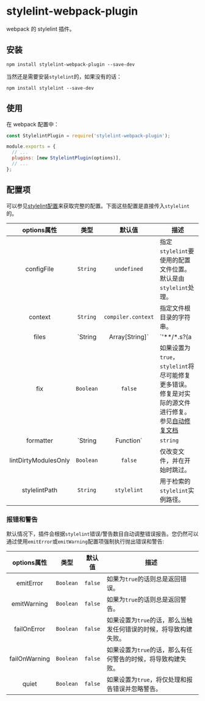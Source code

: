 # stylelint-webpack-plugin

webpack 的 stylelint 插件。

## 安装

```shell
npm install stylelint-webpack-plugin --save-dev
```

当然还是需要安装`stylelint`的，如果没有的话：

```shell
npm install stylelint --save-dev
```

## 使用

在 webpack 配置中：

```js
const StylelintPlugin = require('stylelint-webpack-plugin');

module.exports = {
  // ...
  plugins: [new StylelintPlugin(options)],
  // ...
};
```

## 配置项

可以参见[stylelint配置](http://stylelint.io/user-guide/node-api/#options)来获取完整的配置。下面这些配置是直接传入`stylelint`的。

[自动修复文档]:https://stylelint.io/user-guide/cli#autofixing-errors
[格式化配置项]:https://stylelint.io/user-guide/node-api#formatter

| options属性 | 类型 | 默认值 | 描述 |
|:---:|:---:|:----:|----|
| configFile | `String` | `undefined` | 指定`stylelint`要使用的配置文件位置。默认是由`stylelint`处理。|
| context | `String` | `compiler.context` | 指定文件根目录的字符串。|
| files | `String|Array[String]` | `'**/*.s?(a|c)ss'` | 指定查找文件的通配符。必须相对于`options.context`。 |
| fix | `Boolean` | `false` | 如果设置为`true`，`stylelint`将尽可能修复更多错误。修复是对实际的源文件进行修复。参见[自动修复文档][自动修复文档] |
| formatter | `String|Function` | `string` | 需要格式化时用到的格式，参见[格式化配置项][格式化配置项]。|
| lintDirtyModulesOnly | `Boolean` | `false` | 仅改变文件，并在开始时跳过。|
| stylelintPath | `String` | `stylelint` | 用于检索的`stylelint`实例路径。|

### 报错和警告

默认情况下，插件会根据`stylelint`错误/警告数目自动调整错误报告。您仍然可以通过使用`emitError`或`emitWarning`配置项强制执行抛出错误和警告:

| options属性 | 类型 | 默认值 | 描述 |
|:---:|:---:|:----:|----|
| emitError | `Boolean` | `false` | 如果为`true`的话则总是返回错误。|
| emitWarning | `Boolean` | `false` | 如果为`true`的话则总是返回警告。|
| failOnError | `Boolean` | `false` | 如果设置为`true`的话，那么当触发任何错误的时候，将导致构建失败。 |
| failOnWarning | `Boolean` | `false` | 如果设置为`true`的话，那么有任何警告的时候，将导致构建失败。 |
| quiet | `Boolean` | `false` | 如果设置为`true`，将仅处理和报告错误并忽略警告。|
